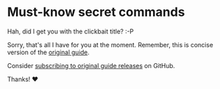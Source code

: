# Must-know secret commands

Hah, did I get you with the clickbait title? :-P

Sorry, that's all I have for you at the moment.
Remember, this is concise version of the [original guide](https://jj-for-everyone.github.io/).

Consider [subscribing to original guide releases](https://jj-for-everyone.github.io/watch_releases.html) on GitHub.

Thanks! ❤️
